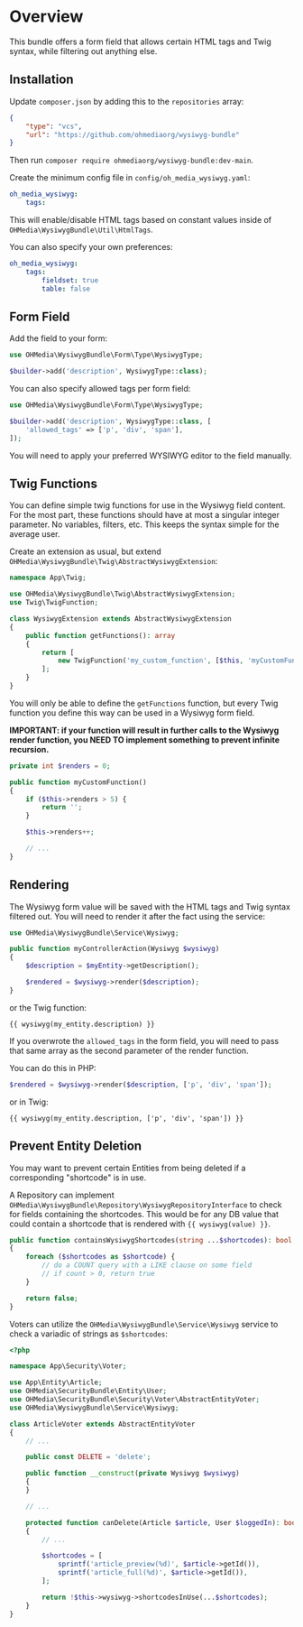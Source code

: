 # Overview

This bundle offers a form field that allows certain HTML tags and Twig syntax,
while filtering out anything else.

## Installation

Update `composer.json` by adding this to the `repositories` array:

```json
{
    "type": "vcs",
    "url": "https://github.com/ohmediaorg/wysiwyg-bundle"
}
```

Then run `composer require ohmediaorg/wysiwyg-bundle:dev-main`.

Create the minimum config file in `config/oh_media_wysiwyg.yaml`:

```yaml
oh_media_wysiwyg:
    tags:
```

This will enable/disable HTML tags based on constant values inside of
`OHMedia\WysiwygBundle\Util\HtmlTags`.

You can also specify your own preferences:

```yaml
oh_media_wysiwyg:
    tags:
        fieldset: true
        table: false
```

## Form Field

Add the field to your form:

```php
use OHMedia\WysiwygBundle\Form\Type\WysiwygType;

$builder->add('description', WysiwygType::class);
```

You can also specify allowed tags per form field:

```php
use OHMedia\WysiwygBundle\Form\Type\WysiwygType;

$builder->add('description', WysiwygType::class, [
    'allowed_tags' => ['p', 'div', 'span'],
]);
```

You will need to apply your preferred WYSIWYG editor to the field manually.

## Twig Functions

You can define simple twig functions for use in the Wysiwyg field content. For
the most part, these functions should have at most a singular integer parameter.
No variables, filters, etc. This keeps the syntax simple for the average user.

Create an extension as usual, but extend
`OHMedia\WysiwygBundle\Twig\AbstractWysiwygExtension`:

```php
namespace App\Twig;

use OHMedia\WysiwygBundle\Twig\AbstractWysiwygExtension;
use Twig\TwigFunction;

class WysiwygExtension extends AbstractWysiwygExtension
{
    public function getFunctions(): array
    {
        return [
            new TwigFunction('my_custom_function', [$this, 'myCustomFunction']),
        ];
    }
}
```

You will only be able to define the `getFunctions` function, but every Twig
function you define this way can be used in a Wysiwyg form field.

**IMPORTANT: if your function will result in further calls to the Wysiwyg render
function, you NEED TO implement something to prevent infinite recursion.**

```php
private int $renders = 0;

public function myCustomFunction()
{
    if ($this->renders > 5) {
        return '';
    }

    $this->renders++;

    // ...
}
```

## Rendering

The Wysiwyg form value will be saved with the HTML tags and Twig syntax filtered
out. You will need to render it after the fact using the service:

```php
use OHMedia\WysiwygBundle\Service\Wysiwyg;

public function myControllerAction(Wysiwyg $wysiwyg)
{
    $description = $myEntity->getDescription();

    $rendered = $wysiwyg->render($description);
}
```

or the Twig function:

```twig
{{ wysiwyg(my_entity.description) }}
```

If you overwrote the `allowed_tags` in the form field, you will need to pass
that same array as the second parameter of the render function.

You can do this in PHP:

```php
$rendered = $wysiwyg->render($description, ['p', 'div', 'span']);
```

or in Twig:

```twig
{{ wysiwyg(my_entity.description, ['p', 'div', 'span']) }}
```

## Prevent Entity Deletion

You may want to prevent certain Entities from being deleted if a corresponding
"shortcode" is in use.

A Repository can implement `OHMedia\WysiwygBundle\Repository\WysiwygRepositoryInterface`
to check for fields containing the shortcodes. This would be for any DB value
that could contain a shortcode that is rendered with `{{ wysiwyg(value) }}`.

```php
public function containsWysiwygShortcodes(string ...$shortcodes): bool
{
    foreach ($shortcodes as $shortcode) {
        // do a COUNT query with a LIKE clause on some field
        // if count > 0, return true
    }

    return false;
}
```

Voters can utilize the `OHMedia\WysiwygBundle\Service\Wysiwyg` service to check
a variadic of strings as `$shortcodes`:

```php
<?php

namespace App\Security\Voter;

use App\Entity\Article;
use OHMedia\SecurityBundle\Entity\User;
use OHMedia\SecurityBundle\Security\Voter\AbstractEntityVoter;
use OHMedia\WysiwygBundle\Service\Wysiwyg;

class ArticleVoter extends AbstractEntityVoter
{
    // ...

    public const DELETE = 'delete';

    public function __construct(private Wysiwyg $wysiwyg)
    {
    }

    // ...

    protected function canDelete(Article $article, User $loggedIn): bool
    {
        // ...

        $shortcodes = [
            sprintf('article_preview(%d)', $article->getId()),
            sprintf('article_full(%d)', $article->getId()),
        ];

        return !$this->wysiwyg->shortcodesInUse(...$shortcodes);
    }
}
```
